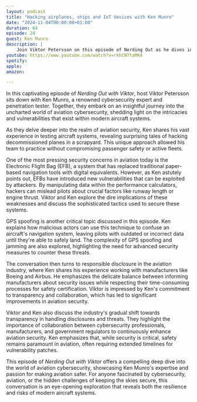 ```yaml
---
layout: podcast
title: "Hacking airplanes, ships and IoT devices with Ken Munro"
date: "2024-11-04T00:00:00+01:00"
duration: 64
episode: 24
guest: Ken Munro
description: |
    Join Viktor Petersson on this episode of Nerding Out as he dives into the world of GPS systems and maritime security with special guest Ken Munro. From exploring the different types of GPS systems, including the US Global Positioning System (GPS) and other satellite-based GNSS systems, to uncovering the alarming vulnerabilities in maritime security, Ken shares his expertise on the technical challenges facing the industry. As a renowned penetration tester, Ken highlights the shocking ease with which ships can be compromised, even allowing for remote takeover of vessels. With a unique blend of humor and insight, this conversation sheds light on the often-overlooked world of maritime cybersecurity and its significant implications for global trade and security.
youtube: https://www.youtube.com/watch?v=rkhCN7taMK4
spotify:
apple:
amazon:

---
```


In this captivating episode of *Nerding Out with Viktor*, host Viktor Petersson sits down with Ken Munro, a renowned cybersecurity expert and penetration tester. Together, they embark on an insightful journey into the uncharted world of aviation cybersecurity, shedding light on the intricacies and vulnerabilities that exist within modern aircraft systems.

As they delve deeper into the realm of aviation security, Ken shares his vast experience in testing aircraft systems, revealing surprising tales of hacking decommissioned planes in a scrapyard. This unique approach allowed his team to practice without compromising passenger safety or active fleets.

One of the most pressing security concerns in aviation today is the Electronic Flight Bag (EFB), a system that has replaced traditional paper-based navigation tools with digital equivalents. However, as Ken astutely points out, EFBs have introduced new vulnerabilities that can be exploited by attackers. By manipulating data within the performance calculators, hackers can mislead pilots about crucial factors like runway length or engine thrust. Viktor and Ken explore the dire implications of these weaknesses and discuss the sophisticated tactics used to secure these systems.

GPS spoofing is another critical topic discussed in this episode. Ken explains how malicious actors can use this technique to confuse an aircraft's navigation system, leaving pilots with outdated or incorrect data until they're able to safely land. The complexity of GPS spoofing and jamming are also explored, highlighting the need for advanced security measures to counter these threats.

The conversation then turns to responsible disclosure in the aviation industry, where Ken shares his experience working with manufacturers like Boeing and Airbus. He emphasizes the delicate balance between informing manufacturers about security issues while respecting their time-consuming processes for safety certification. Viktor is impressed by Ken's commitment to transparency and collaboration, which has led to significant improvements in aviation security.

Viktor and Ken also discuss the industry's gradual shift towards transparency in handling disclosures and threats. They highlight the importance of collaboration between cybersecurity professionals, manufacturers, and government regulators to continuously enhance aviation security. Ken emphasizes that, while security is critical, safety remains paramount in aviation, often requiring extended timelines for vulnerability patches.

This episode of *Nerding Out with Viktor* offers a compelling deep dive into the world of aviation cybersecurity, showcasing Ken Munro's expertise and passion for making aviation safer. For anyone fascinated by cybersecurity, aviation, or the hidden challenges of keeping the skies secure, this conversation is an eye-opening exploration that reveals both the resilience and risks of modern aircraft systems.